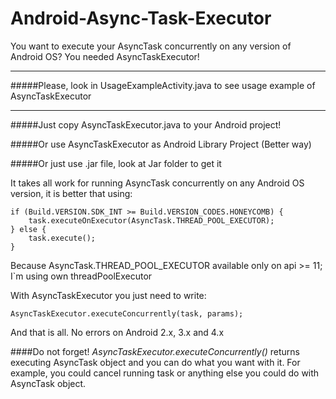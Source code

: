 Android-Async-Task-Executor
===========================

You want to execute your AsyncTask concurrently on any version of Android OS? You needed AsyncTaskExecutor!

---------------------------
#####Please, look in UsageExampleActivity.java to see usage example of AsyncTaskExecutor

---------------------------

#####Just copy AsyncTaskExecutor.java to your Android project!

#####Or use AsyncTaskExecutor as Android Library Project (Better way)

#####Or just use .jar file, look at Jar folder to get it

It takes all work for running AsyncTask concurrently on any Android OS version, it is better that using:

    if (Build.VERSION.SDK_INT >= Build.VERSION_CODES.HONEYCOMB) {
        task.executeOnExecutor(AsyncTask.THREAD_POOL_EXECUTOR);
    } else {
        task.execute();
    }

Because AsyncTask.THREAD_POOL_EXECUTOR available only on api >= 11; I`m using own threadPoolExecutor

With AsyncTaskExecutor you just need to write:

    AsyncTaskExecutor.executeConcurrently(task, params);

And that is all. No errors on Android 2.x, 3.x and 4.x

####Do not forget!
*AsyncTaskExecutor.executeConcurrently()* returns executing AsyncTask object and 
you can do what you want with it. For example, you could cancel running task or anything else you could do with AsyncTask object.

